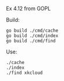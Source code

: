 Ex 4.12 from GOPL

Build:
```shell
go build ./cmd/cache
go build ./cmd/index
go build ./cmd/find
```

Use:
```shell
./cache
./index
./find xkcloud
```